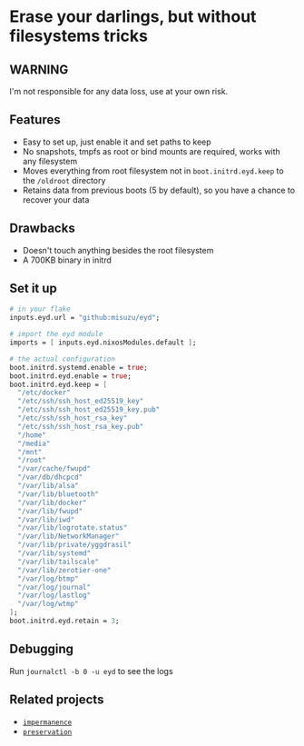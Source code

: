 # Erase your darlings, but without filesystems tricks

## WARNING

I'm not responsible for any data loss, use at your own risk.

## Features

- Easy to set up, just enable it and set paths to keep
- No snapshots, tmpfs as root or bind mounts are required, works with any filesystem
- Moves everything from root filesystem not in `boot.initrd.eyd.keep` to the `/oldroot` directory
- Retains data from previous boots (5 by default), so you have a chance to recover your data

## Drawbacks

- Doesn't touch anything besides the root filesystem
- A 700KB binary in initrd

## Set it up

```nix
# in your flake
inputs.eyd.url = "github:misuzu/eyd";

# import the eyd module
imports = [ inputs.eyd.nixosModules.default ];

# the actual configuration
boot.initrd.systemd.enable = true;
boot.initrd.eyd.enable = true;
boot.initrd.eyd.keep = [
  "/etc/docker"
  "/etc/ssh/ssh_host_ed25519_key"
  "/etc/ssh/ssh_host_ed25519_key.pub"
  "/etc/ssh/ssh_host_rsa_key"
  "/etc/ssh/ssh_host_rsa_key.pub"
  "/home"
  "/media"
  "/mnt"
  "/root"
  "/var/cache/fwupd"
  "/var/db/dhcpcd"
  "/var/lib/alsa"
  "/var/lib/bluetooth"
  "/var/lib/docker"
  "/var/lib/fwupd"
  "/var/lib/iwd"
  "/var/lib/logrotate.status"
  "/var/lib/NetworkManager"
  "/var/lib/private/yggdrasil"
  "/var/lib/systemd"
  "/var/lib/tailscale"
  "/var/lib/zerotier-one"
  "/var/log/btmp"
  "/var/log/journal"
  "/var/log/lastlog"
  "/var/log/wtmp"
];
boot.initrd.eyd.retain = 3;
```

## Debugging

Run `journalctl -b 0 -u eyd` to see the logs


## Related projects

- [`impermanence`](https://github.com/nix-community/impermanence)
- [`preservation`](https://github.com/nix-community/preservation)

